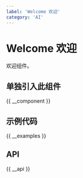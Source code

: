 ```yaml
---
label: 'Welcome 欢迎'
category: 'AI'
---
```


# Welcome 欢迎

欢迎组件。

## 单独引入此组件

{{ __component }}

## 示例代码

{{ __examples }}

## API

{{ __api }}
